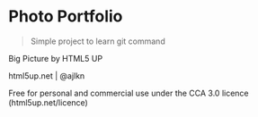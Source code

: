 # Photo Portfolio

> Simple project to learn git command

Big Picture by HTML5 UP

html5up.net | @ajlkn

Free for personal and commercial use under the CCA 3.0 licence (html5up.net/licence)